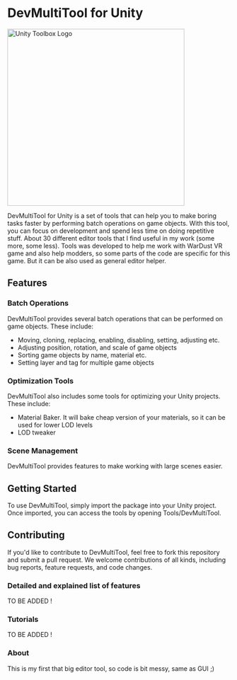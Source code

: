 # DevMultiTool for Unity

<img src="https://beeimg.com/images/h53473132103.png" alt="Unity Toolbox Logo" width="400"/>


DevMultiTool for Unity is a set of tools that can help you to make boring tasks faster by performing batch operations on game objects. With this tool, you can focus on development and spend less time on doing repetitive stuff. About 30 different editor tools that I find useful in my work (some more, some less).
Tools was developed to help me work with WarDust VR game and also help modders, so some parts of the code are specific for this game. But it can be also used as general editor helper.

## Features

### Batch Operations

DevMultiTool provides several batch operations that can be performed on game objects. These include:

- Moving, cloning, replacing, enabling, disabling, setting, adjusting etc.
- Adjusting position, rotation, and scale of game objects
- Sorting game objects by name, material etc.
- Setting layer and tag for multiple game objects

### Optimization Tools

DevMultiTool also includes some tools for optimizing your Unity projects. These include:

- Material Baker. It will bake cheap version of your materials, so it can be used for lower LOD levels
- LOD tweaker

### Scene Management

DevMultiTool provides features to make working with large scenes easier.


## Getting Started

To use DevMultiTool, simply import the package into your Unity project. Once imported, you can access the tools by opening Tools/DevMultiTool.

## Contributing

If you'd like to contribute to DevMultiTool, feel free to fork this repository and submit a pull request. We welcome contributions of all kinds, including bug reports, feature requests, and code changes.

### Detailed and explained list of features

TO BE ADDED !

### Tutorials

TO BE ADDED !

### About

This is my first that big editor tool, so code is bit messy, same as GUI ;)


